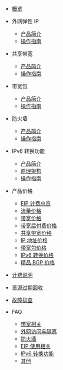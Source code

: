- [概览](/unet/README)

- 外网弹性 IP
  - [产品简介](/unet/eip/introduction)
  - [操作指南](/unet/eip/guide)
- 共享带宽
  - [产品简介](/unet/share_bandwidth/introduction)
  - [操作指南](/unet/share_bandwidth/guide)
- 带宽包
  - [产品简介](/unet/bandwidth_package/introduction)
  - [操作指南](/unet/bandwidth_package/guide)
- 防火墙
  - [产品简介](/unet/firewall/introduction)
  - [操作指南](/unet/firewall/guide)
- IPv6 转换功能
  - [产品简介](/unet/ipv6translation/introduction)
  - [原理架构](/unet/ipv6translation/structure)
  - [操作指南](/unet/ipv6translation/guide)
- 产品价格
  - [EIP 计费总览](/unet/eip_price/compare)
  - [流量价格](/unet/eip_price/traffic)
  - [带宽价格](/unet/eip_price/bandwidth)
  - [带宽后付费价格](/unet/eip_price/accuratebandwidth)
  - [共享带宽价格](/unet/eip_price/sharebandwidth)
  - [IP 地址价格](/unet/eip_price/ipaddress)
  - [带宽包价格](/unet/eip_price/bandwidthpackage)
  - [IPv6 转换价格](/unet/eip_price/ipv6translation)
  - [精品 BGP 价格](/unet/eip_price/bgppro)

- [计费说明](https://docs.ucloud.cn/charge/README)
- [资源过期回收](https://docs.ucloud.cn/charge/recycle)
- [故障排查](/unet/troubleshooting)
- FAQ
  - [带宽相关](/unet/faq/bandwidth)
  - [外网访问与隔离](/unet/faq/access)
  - [防火墙](/unet/faq/firewall)
  - [EIP 使用相关](/unet/faq/eip)
  - [IPv6 转换功能](/unet/faq/ipv6translation)
  - [其他](/unet/faq/other)
